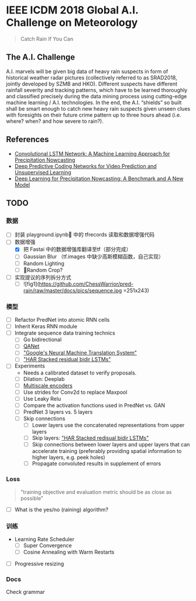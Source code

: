 # IEEE ICDM 2018 Global A.I. Challenge on Meteorology

> Catch Rain If You Can

## The A.I. Challenge

A.I. marvels will be given big data of heavy rain suspects in form of historical weather radar pictures (collectively referred to as SRAD2018, jointly developed by SZMB and HKO). Different suspects have different rainfall severity and tracking patterns, which have to be learned thoroughly and classified precisely during the data mining process using cutting-edge machine learning / A.I. technologies. In the end, the A.I. “shields” so built shall be smart enough to catch new heavy rain suspects given unseen clues with foresights on their future crime pattern up to three hours ahead (i.e. where? when? and how severe to rain?).

## References

- [Convolutional LSTM Network: A Machine Learning Approach for Precipitation Nowcasting](https://arxiv.org/abs/1506.04214)
- [Deep Predictive Coding Networks for Video Prediction and Unsupervised Learning](https://arxiv.org/abs/1605.08104)
- [Deep Learning for Precipitation Nowcasting: A Benchmark and A New Model](https://arxiv.org/abs/1706.03458)

## TODO

### 数据

- [ ] 封装 playground.ipynb 中的 tfrecords 读取和数据增强代码
- [ ] 数据增强
    - [x] 把 Fastai 中的数据增强库翻译至tf（部分完成）
    - [ ] Gaussian Blur （tf.images 中缺少高斯模糊函数，自己实现）
    - [ ] Random Lighting
    - [ ] Random Crop?
- [ ] 实现提议的序列拆分方式
    - [ ] ![fig1](https://github.com/ChessWarrior/pred-rain/raw/master/docs/pics/sequence.jpg =251x243)

### 模型

- [ ] Refactor PredNet into atomic RNN cells
- [ ] Inherit Keras RNN module
- [ ] Integrate sequence data training technics
    - [ ] Go bidirectional
    - [ ] [QANet](https://arxiv.org/abs/1804.09541)
    - [ ] ["Google's Neural Machine Translation System"](https://arxiv.org/abs/1609.08144)
    - [ ] ["HAR Stacked residual bidir LSTMs"](https://arxiv.org/abs/1708.08989)
- [ ] Experiments
    - Needs a calibrated dataset to verify proposals.
    - [ ] Dilation: Deeplab
    - [ ] [Multiscale encoders](http://openaccess.thecvf.com/content_cvpr_2018_workshops/papers/w4/Zhou_D-LinkNet_LinkNet_With_CVPR_2018_paper.pdf)
    - [ ] Use strides for Conv2d to replace Maxpool
    - [ ] Use Leaky Relu
    - [ ] Compare the activation functions used in PredNet vs. GAN
    - [ ] PredNet 3 layers vs. 5 layers
    - [ ] Skip connections
        - [ ] Lower layers use the concatenated representations from upper layers
        - [ ] Skip layers: ["HAR Stacked redisual bidir LSTMs"](https://arxiv.org/abs/1708.08989)
        - [ ] Skip connections between lower layers and upper layers that can accelerate training (preferably providing spatial information to higher layers, e.g. peek holes)
        - [ ] Propagate convoluted results in supplement of errors

### Loss

> "training objective and evaluation metric should be as close as possible"
- [ ] What is the yes/no (raining) algorithm?

### 训练

- Learning Rate Scheduler
    - [ ] Super Convergence
    - [ ] Cosine Annealing with Warm Restarts
- [ ] Progressive resizing

### Docs
Check grammar